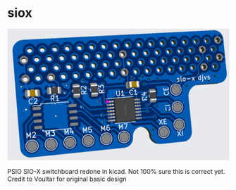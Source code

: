 # siox

![Screenshot of PCB](screenshot.png)

PSIO SIO-X switchboard redone in kicad.  Not 100% sure this is correct yet.  Credit to Voultar for original basic design 
